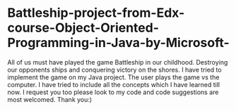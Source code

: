# Battleship-project-from-Edx-course-Object-Oriented-Programming-in-Java-by-Microsoft-
All of us must have played the game Battleship in our childhood. Destroying our opponents ships and conquering victory on the shores. I have tried to implement the game on my Java project. The user plays the game vs the computer. I have tried to include all the concepts which I have learned till now. I request you too please look to my code and code suggestions are most welcomed. Thank you:) 
